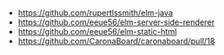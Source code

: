 - https://github.com/rupertlssmith/elm-java
- https://github.com/eeue56/elm-server-side-renderer
- https://github.com/eeue56/elm-static-html
- https://github.com/CaronaBoard/caronaboard/pull/18
